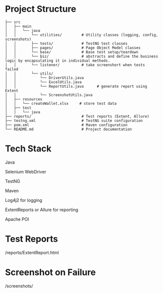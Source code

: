 # Project Structure
``` 
├── src
│   ├── main
│   │   └── java
│   │       └── utilities/         # Utility classes (logging, config, screenshots)
│   │       ├── tests/             # TestNG test classes
│   │       ├── pages/             # Page Object Model classes
│   │       └── base/              # Base test setup/teardown
│   │       └── biz/               # abstracts and define the business logic by encapsulating it in individual methods.
│   │       └── listener/          # take screenshort when tests failed
│   │       └── utils/  
│   │           └── DriverUtils.java   
│   │           └── ExcelUtils.java 
│   │           └── ReportUtils.java      # generate report using Extent
│   │           └── ScreenshotUtils.java 
│   ├── resources
│   │   └── createWallet.xlsx     # store test data
│   ├── test
│   │   └── java
├── reports/                       # Test reports (Extent, Allure)
├── testng.xml                     # TestNG suite configuration
├── pom.xml                        # Maven configuration
└── README.md                      # Project documentation
``` 



# Tech Stack
Java

Selenium WebDriver

TestNG

Maven

Log4j2 for logging

ExtentReports or Allure for reporting

Apache POI 

#  Test Reports
/reports/ExtentReport.html

 # Screenshot on Failure
 /screenshots/
